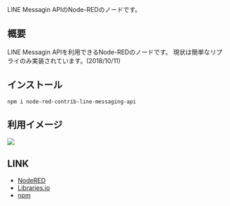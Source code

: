 LINE Messagin APIのNode-REDのノードです。

## 概要

LINE Messagin APIを利用できるNode-REDのノードです。
現状は簡単なリプライのみ実装されています。(2018/10/11)

## インストール

```
npm i node-red-contrib-line-messaging-api
```

## 利用イメージ

![](https://i.gyazo.com/e2e9fbb0c235ac9b81a8f460703533f2.png)

## LINK

* [NodeRED](https://flows.nodered.org/node/node-red-contrib-line-messaging-api)
* [Libraries.io](https://libraries.io/npm/node-red-contrib-line-messaging-api)
* [npm](https://www.npmjs.com/package/node-red-contrib-line-messaging-api)